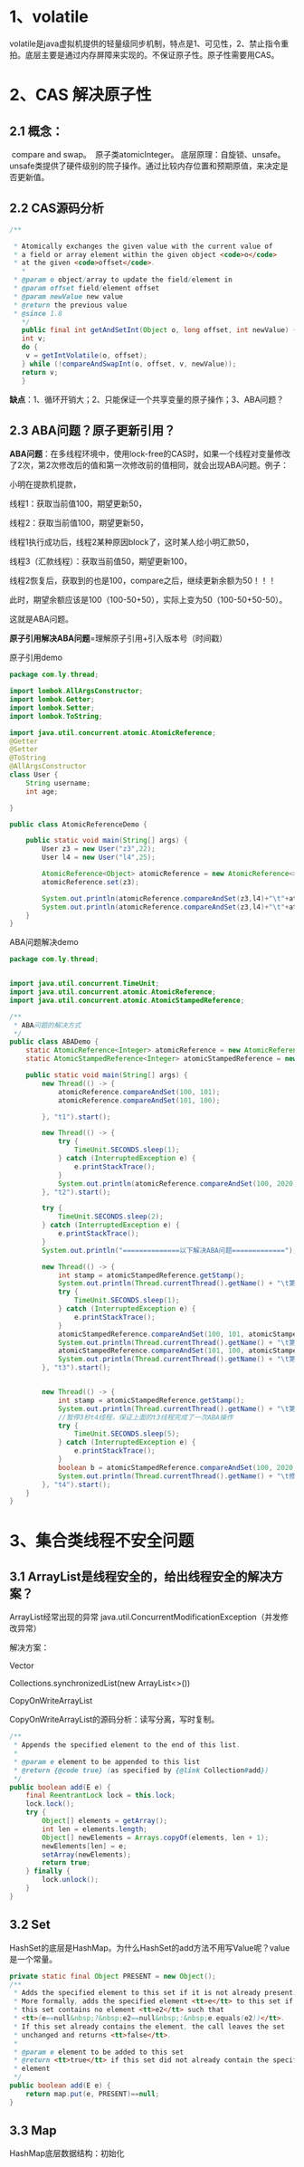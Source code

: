 # **1、volatile**

​	volatile是java虚拟机提供的轻量级同步机制，特点是1、可见性，2、禁止指令重拍。底层主要是通过内存屏障来实现的。
​	不保证原子性。原子性需要用CAS。

# **2、CAS 解决原子性**

## 2.1 概念：

​	compare and swap。
​	原子类atomicInteger。
​	底层原理：自旋锁、unsafe。  
​	unsafe类提供了硬件级别的院子操作。通过比较内存位置和预期原值，来决定是否更新值。

## 2.2 CAS源码分析

```java
/**

 * Atomically exchanges the given value with the current value of
 * a field or array element within the given object <code>o</code>
 * at the given <code>offset</code>.
   *
 * @param o object/array to update the field/element in
 * @param offset field/element offset
 * @param newValue new value
 * @return the previous value
 * @since 1.8
   */
   public final int getAndSetInt(Object o, long offset, int newValue) {
   int v;
   do {
   	v = getIntVolatile(o, offset);
   } while (!compareAndSwapInt(o, offset, v, newValue));
   return v;
   }
```

**缺点**：1、循环开销大；2、只能保证一个共享变量的原子操作；3、ABA问题？

## **2.3 ABA问题？原子更新引用？**

**ABA问题**：在多线程环境中，使用lock-free的CAS时，如果一个线程对变量修改了2次，第2次修改后的值和第一次修改前的值相同，就会出现ABA问题。例子：

小明在提款机提款，

线程1：获取当前值100，期望更新50，

线程2：获取当前值100，期望更新50，

线程1执行成功后，线程2某种原因block了，这时某人给小明汇款50，

线程3（汇款线程）：获取当前值50，期望更新100，

线程2恢复后，获取到的也是100，compare之后，继续更新余额为50！！！

此时，期望余额应该是100（100-50+50），实际上变为50（100-50+50-50）。

这就是ABA问题。

**原子引用解决ABA问题**=理解原子引用+引入版本号（时间戳）

原子引用demo

```java
package com.ly.thread;

import lombok.AllArgsConstructor;
import lombok.Getter;
import lombok.Setter;
import lombok.ToString;

import java.util.concurrent.atomic.AtomicReference;
@Getter
@Setter
@ToString
@AllArgsConstructor
class User {
    String username;
    int age;

}

public class AtomicReferenceDemo {

    public static void main(String[] args) {
        User z3 = new User("z3",22);
        User l4 = new User("l4",25);

        AtomicReference<Object> atomicReference = new AtomicReference<>();
        atomicReference.set(z3);

        System.out.println(atomicReference.compareAndSet(z3,l4)+"\t"+atomicReference.get().toString());
        System.out.println(atomicReference.compareAndSet(z3,l4)+"\t"+atomicReference.get().toString());
    }
}
```

ABA问题解决demo

```java
package com.ly.thread;


import java.util.concurrent.TimeUnit;
import java.util.concurrent.atomic.AtomicReference;
import java.util.concurrent.atomic.AtomicStampedReference;

/**
 * ABA问题的解决方式
 */
public class ABADemo {
    static AtomicReference<Integer> atomicReference = new AtomicReference<>(100);
    static AtomicStampedReference<Integer> atomicStampedReference = new AtomicStampedReference<>(100, 1);

    public static void main(String[] args) {
        new Thread(() -> {
            atomicReference.compareAndSet(100, 101);
            atomicReference.compareAndSet(101, 100);

        }, "t1").start();

        new Thread(() -> {
            try {
                TimeUnit.SECONDS.sleep(1);
            } catch (InterruptedException e) {
                e.printStackTrace();
            }
            System.out.println(atomicReference.compareAndSet(100, 2020) + "\t" + atomicReference.get());
        }, "t2").start();

        try {
            TimeUnit.SECONDS.sleep(2);
        } catch (InterruptedException e) {
            e.printStackTrace();
        }
        System.out.println("==============以下解决ABA问题=============");

        new Thread(() -> {
            int stamp = atomicStampedReference.getStamp();
            System.out.println(Thread.currentThread().getName() + "\t第一次版本号" + stamp);
            try {
                TimeUnit.SECONDS.sleep(1);
            } catch (InterruptedException e) {
                e.printStackTrace();
            }
            atomicStampedReference.compareAndSet(100, 101, atomicStampedReference.getStamp(), atomicStampedReference.getStamp() + 1);
            System.out.println(Thread.currentThread().getName() + "\t第二次版本号" + atomicStampedReference.getStamp());
            atomicStampedReference.compareAndSet(101, 100, atomicStampedReference.getStamp(), atomicStampedReference.getStamp() + 1);
            System.out.println(Thread.currentThread().getName() + "\t第三次版本号" + atomicStampedReference.getStamp());
        }, "t3").start();


        new Thread(() -> {
            int stamp = atomicStampedReference.getStamp();
            System.out.println(Thread.currentThread().getName() + "\t第一次版本号" + stamp);
            //暂停3秒t4线程，保证上面的t3线程完成了一次ABA操作
            try {
                TimeUnit.SECONDS.sleep(5);
            } catch (InterruptedException e) {
                e.printStackTrace();
            }
            boolean b = atomicStampedReference.compareAndSet(100, 2020, stamp, stamp + 1);
            System.out.println(Thread.currentThread().getName() + "\t修改结果:" + b + "\t当前最新实际版本号：" + atomicStampedReference.getStamp() + "\t当前实际最新值为：" + atomicStampedReference.getReference());
        }, "t4").start();
    }
}
```

# 3、集合类线程不安全问题

## 3.1 ArrayList是线程安全的，给出线程安全的解决方案？

ArrayList经常出现的异常 java.util.ConcurrentModificationException（并发修改异常）

解决方案：

Vector

Collections.synchronizedList(new ArrayList<>())

CopyOnWriteArrayList

CopyOnWriteArrayList的源码分析：读写分离，写时复制。

```java
/**
 * Appends the specified element to the end of this list.
 *
 * @param e element to be appended to this list
 * @return {@code true} (as specified by {@link Collection#add})
 */
public boolean add(E e) {
    final ReentrantLock lock = this.lock;
    lock.lock();
    try {
        Object[] elements = getArray();
        int len = elements.length;
        Object[] newElements = Arrays.copyOf(elements, len + 1);
        newElements[len] = e;
        setArray(newElements);
        return true;
    } finally {
        lock.unlock();
    }
}
```

## 3.2 Set

HashSet的底层是HashMap。为什么HashSet的add方法不用写Value呢？value是一个常量。

```java
private static final Object PRESENT = new Object();
/**
 * Adds the specified element to this set if it is not already present.
 * More formally, adds the specified element <tt>e</tt> to this set if
 * this set contains no element <tt>e2</tt> such that
 * <tt>(e==null&nbsp;?&nbsp;e2==null&nbsp;:&nbsp;e.equals(e2))</tt>.
 * If this set already contains the element, the call leaves the set
 * unchanged and returns <tt>false</tt>.
 *
 * @param e element to be added to this set
 * @return <tt>true</tt> if this set did not already contain the specified
 * element
 */
public boolean add(E e) {
    return map.put(e, PRESENT)==null;
}
```

## 3.3 Map

HashMap底层数据结构：初始化